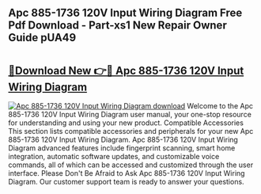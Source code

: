 ## Apc 885-1736 120V Input Wiring Diagram Free Pdf Download - Part-xs1 New Repair Owner Guide pUA49

# <h2><a href="http://dflguv.blite.top/?on=Apc+885-1736+120V+Input+Wiring+Diagram">🔗Download New 👉🔴 Apc 885-1736 120V Input Wiring Diagram</a></h2>

[![Apc 885-1736 120V Input Wiring Diagram download](https://i.imgur.com/lujVjoI.png)](http://dflguv.blite.top/?on=Apc+885-1736+120V+Input+Wiring+Diagram)
Welcome to the Apc 885-1736 120V Input Wiring Diagram user manual, your one-stop resource for understanding and using your new product. Compatible Accessories This section lists compatible accessories and peripherals for your new Apc 885-1736 120V Input Wiring Diagram. Apc 885-1736 120V Input Wiring Diagram advanced features include fingerprint scanning, smart home integration, automatic software updates, and customizable voice commands, all of which can be accessed and customized through the user interface. Please Don't Be Afraid to Ask Apc 885-1736 120V Input Wiring Diagram. Our customer support team is ready to answer your questions.
